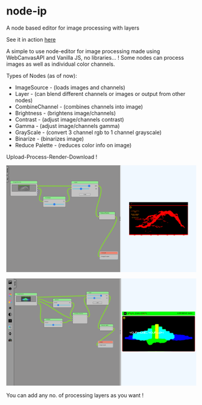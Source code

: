 # node-ip
A node based editor for image processing with layers

See it in action [here](https://image-node.herokuapp.com/)

A simple to use node-editor for image processing made using WebCanvasAPI and Vanilla JS, no libraries... !
Some nodes can process images as well as individual color channels.

Types of Nodes (as of now):

* ImageSource     - (loads images and channels)
* Layer           - (can blend different channels or images or output from other nodes)
* CombineChannel  - (combines channels into image)
* Brightness      - (brightens image/channels)
* Contrast        - (adjust image/channels contrast)
* Gamma           - (adjust image/channels gamma)
* GrayScale       - (convert 3 channel rgb to 1 channel grayscale)
* Binarize        - (binarizes image)
* Reduce Palette  - (reduces color info on image)


Upload-Process-Render-Download !

![Show1](/images/show1.png)

![Show2](/images/show2.png)


You can add any no. of processing layers as you want !

